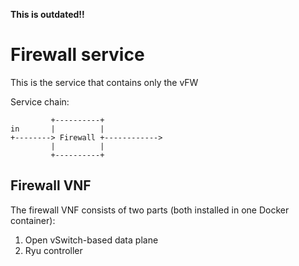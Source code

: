 **This is outdated!!**
# Firewall service 

This is the service that contains only the vFW

Service chain: 

```
         +----------+    
in       |          |
+--------> Firewall +------------>
         |          |    
         +----------+    
```

## Firewall VNF

The firewall VNF consists of two parts (both installed in one Docker container):

1. Open vSwitch-based data plane
2. Ryu controller


